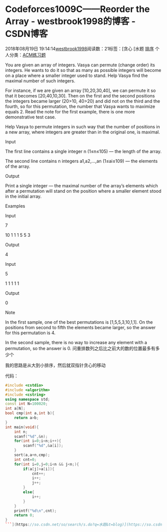# Codeforces1009C——Reorder the Array - westbrook1998的博客 - CSDN博客





2018年08月19日 19:14:14[westbrook1998](https://me.csdn.net/westbrook1998)阅读数：21标签：[贪心																[水题																[排序](https://so.csdn.net/so/search/s.do?q=排序&t=blog)
个人分类：[ACM练习题](https://blog.csdn.net/westbrook1998/article/category/7652684)





> 
You are given an array of integers. Vasya can permute (change order) its integers. He wants to do it so that as many as possible integers will become on a place where a smaller integer used to stand. Help Vasya find the maximal number of such integers. 

  For instance, if we are given an array [10,20,30,40], we can permute it so that it becomes [20,40,10,30]. Then on the first and the second positions the integers became larger (20>10, 40>20) and did not on the third and the fourth, so for this permutation, the number that Vasya wants to maximize equals 2. Read the note for the first example, there is one more demonstrative test case. 

  Help Vasya to permute integers in such way that the number of positions in a new array, where integers are greater than in the original one, is maximal. 

  Input 

  The first line contains a single integer n (1≤n≤105) — the length of the array. 

  The second line contains n integers a1,a2,…,an (1≤ai≤109) — the elements of the array. 

  Output 

  Print a single integer — the maximal number of the array’s elements which after a permutation will stand on the position where a smaller element stood in the initial array. 

  Examples 

  Input 

  7 

  10 1 1 1 5 5 3 

  Output 

  4 

  Input 

  5 

  1 1 1 1 1 

  Output 

  0 

  Note 

  In the first sample, one of the best permutations is [1,5,5,3,10,1,1]. On the positions from second to fifth the elements became larger, so the answer for this permutation is 4. 

  In the second sample, there is no way to increase any element with a permutation, so the answer is 0.
问重排数列之后比之前大的数的位置最多有多少个 

我的思路是从大到小排序，然后就双指针贪心的移动

代码：

```cpp
#include <cstdio>
#include <algorithm>
#include <cstring>
using namespace std;
const int N=100020;
int a[N];
bool cmp(int a,int b){
    return a>b;
}
int main(void){
    int n;
    scanf("%d",&n);
    for(int i=0;i<n;i++){
        scanf("%d",&a[i]);
    }
    sort(a,a+n,cmp);
    int cnt=0;
    for(int i=0,j=0;i<n && j<n;){
        if(a[j]>a[i]){
            cnt++;
            i++;
            j++;
        }
        else{
            i++;
        }
    }
    printf("%d\n",cnt);
    return 0;
}
```](https://so.csdn.net/so/search/s.do?q=水题&t=blog)](https://so.csdn.net/so/search/s.do?q=贪心&t=blog)




